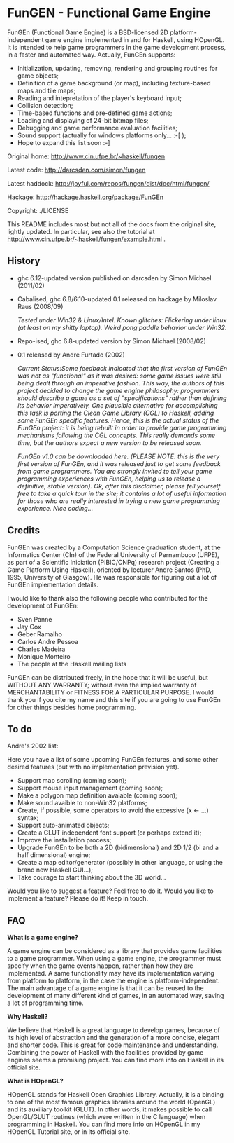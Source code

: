 # FunGEN - Functional Game Engine

FunGEn (Functional Game Engine) is a BSD-licensed 2D platform-independent
game engine implemented in and for Haskell, using HOpenGL. It is intended
to help game programmers in the game development process, in a faster and
automated way. Actually, FunGEn supports:

- Initialization, updating, removing, rendering and grouping routines for game objects;
- Definition of a game background (or map), including texture-based maps and tile maps;
- Reading and intepretation of the player's keyboard input;
- Collision detection;
- Time-based functions and pre-defined game actions;
- Loading and displaying of 24-bit bitmap files;
- Debugging and game performance evaluation facilities;
- Sound support (actually for windows platforms only... :-[ );
- Hope to expand this list soon :-]

Original home:  http://www.cin.ufpe.br/~haskell/fungen

Latest code:    http://darcsden.com/simon/fungen

Latest haddock: http://joyful.com/repos/fungen/dist/doc/html/fungen/

Hackage:        http://hackage.haskell.org/package/FunGEn

Copyright:     ./LICENSE

This README includes most but not all of the docs from the original site, lightly updated.
In particular, see also the tutorial at http://www.cin.ufpe.br/~haskell/fungen/example.html .

## History

* ghc 6.12-updated version published on darcsden by Simon Michael (2011/02)

* Cabalised, ghc 6.8/6.10-updated 0.1 released on hackage by Miloslav Raus (2008/09)

    *Tested under Win32 & Linux/Intel. Known glitches: Flickering under
    linux (at least on my shitty laptop). Weird pong paddle behavior under
    Win32.*

* Repo-ised, ghc 6.8-updated version by Simon Michael (2008/02)

* 0.1 released by Andre Furtado (2002)

    *Current Status:Some feedback indicated that the first version of
    FunGEn was not as "functional" as it was desired: some game issues
    were still being dealt through an imperative fashion. This way, the
    authors of this project decided to change the game engine philosophy:
    programmers should describe a game as a set of "specifications" rather
    than defining its behavior imperatively. One plausible alternative for
    accomplishing this task is porting the Clean Game Library (CGL) to
    Haskell, adding some FunGEn specific features. Hence, this is the
    actual status of the FunGEn project: it is being rebuilt in order to
    provide game programming mechanisms following the CGL concepts. This
    really demands some time, but the authors expect a new version to be
    released soon.*

    *FunGEn v1.0 can be downloaded here. (PLEASE NOTE: this is the very
    first version of FunGEn, and it was released just to get some feedback
    from game programmers. You are strongly invited to tell your game
    programming experiences with FunGEn, helping us to release a
    definitive, stable version). Ok, after this disclaimer, please fell
    yourself free to take a quick tour in the site; it contains a lot of
    useful information for those who are really interested in trying a new
    game programming experience. Nice coding...*

## Credits

FunGEn was created by a Computation Science graduation student, at the
Informatics Center (CIn) of the Federal University of Pernambuco (UFPE),
as part of a Scientific Iniciation (PIBIC/CNPq) research project (Creating
a Game Platform Using Haskell), oriented by lecturer Andre Santos (PhD,
1995, University of Glasgow). He was responsible for figuring out a lot of
FunGEn implementation details.

I would like to thank also the following people who contributed for the development of FunGEn:

- Sven Panne
- Jay Cox
- Geber Ramalho
- Carlos Andre Pessoa
- Charles Madeira
- Monique Monteiro
- The people at the Haskell mailing lists

FunGEn can be distributed freely, in the hope that it will be useful, but
WITHOUT ANY WARRANTY; without even the implied warranty of MERCHANTABILITY
or FITNESS FOR A PARTICULAR PURPOSE. I would thank you if you cite my name
and this site if you are going to use FunGEn for other things besides home
programming.

## To do

Andre's 2002 list:

Here you have a list of some upcoming FunGEn features, and some other
desired features (but with no implementation prevision yet).

- Support map scrolling (coming soon);
- Support mouse input management (coming soon);
- Make a polygon map definition avaiable (coming soon);
- Make sound avaible to non-Win32 platforms;
- Create, if possible, some operators to avoid the excessive (x <- ...) syntax;
- Support auto-animated objects;
- Create a GLUT independent font support (or perhaps extend it);
- Improve the installation process;
- Upgrade FunGEn to be both a 2D (bidimensional) and 2D 1/2 (bi and a half dimensional) engine;
- Create a map editor/generator (possibly in other language, or using the brand new Haskell GUI...);
- Take courage to start thinking about the 3D world...

Would you like to suggest a feature? Feel free to do it. Would you like to
implement a feature? Please do it! Keep in touch.

## FAQ

**What is a game engine?**

A game engine can be considered as a library that provides game facilities
to a game programmer. When using a game engine, the programmer must
specify when the game events happen, rather than how they are
implemented. A same functionality may have its implementation varying from
platform to platform, in the case the engine is platform-independent. The
main advantage of a game engine is that it can be reused to the
development of many different kind of games, in an automated way, saving a
lot of programming time.

**Why Haskell?**

We believe that Haskell is a great language to develop games, because of
its high level of abstraction and the generation of a more concise,
elegant and shorter code. This is great for code maintenance and
understanding. Combining the power of Haskell with the facilities provided
by game engines seems a promising project. You can find more info on
Haskell in its official site.

**What is HOpenGL?**

HOpenGL stands for Haskell Open Graphics Library. Actually, it is a
binding to one of the most famous graphics libraries around the world
(OpenGL) and its auxiliary toolkit (GLUT). In other words, it makes
possible to call OpenGL/GLUT routines (which were written in the C
language) when programming in Haskell. You can find more info on HOpenGL
in my HOpenGL Tutorial site, or in its official site.
